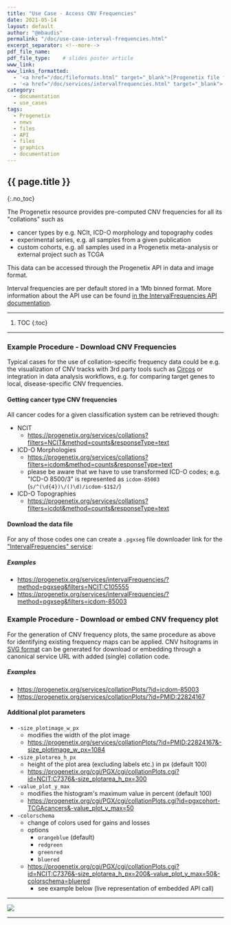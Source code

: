 ```yaml
---
title: "Use Case - Access CNV Frequencies"
date: 2021-05-14
layout: default
author: "@mbaudis"
permalink: "/doc/use-case-interval-frequencies.html"
excerpt_separator: <!--more-->
pdf_file_name:
pdf_file_type:    # slides poster article
www_link:
www_links_formatted:
  - '<a href="/doc/fileformats.html" target="_blank">[Progenetix file formats]</a>'
  - '<a href="/doc/services/intervalfrequencies.html" target="_blank">[IntervalFrequencies API Service]</a>'  
category:
  - documentation
  - use_cases
tags:
  - Progenetix
  - news
  - files
  - API
  - files
  - graphics
  - documentation
---
```


## {{ page.title }}
{:.no_toc}

The Progenetix resource provides pre-computed CNV frequencies for all its
"collations" such as

* cancer types by e.g. NCIt, ICD-O morphology and topography codes
* experimental series, e.g. all samples from a given publication
* custom cohorts, e.g. all samples used in a Progenetix meta-analysis or
external project such as TCGA

This data can be accessed through the Progenetix API in data and image format.

<!--more-->

Interval frequencies are per default stored in a 1Mb binned format. More
information about the API use can be found [in the IntervalFrequencies API documentation](/doc/services/intervalfrequencies.html).

----
1. TOC
{:toc}
----

### Example Procedure - Download CNV Frequencies

Typical cases for the use of collation-specific frequency data could be e.g.
the visualization of CNV tracks with 3rd party tools such as [Circos](http://www.circos.ca/software/)
or integration in data analysis workflows, e.g. for comparing target genes to
local, disease-specific CNV frequencies.

#### Getting cancer type CNV frequencies

All cancer codes for a given classification system can be retrieved though:

* NCIT
  - <https://progenetix.org/services/collations?filters=NCIT&method=counts&responseType=text>
* ICD-O Morphologies
  - <https://progenetix.org/services/collations?filters=icdom&method=counts&responseType=text>
  - please be aware that we have to use transformed ICD-O codes; e.g.
  "ICD-O 8500/3" is represented as `icdom-85003` (`s/^(\d{4})\/()\d)/icdom-$1$2/`)
* ICD-O Topographies
  - <https://progenetix.org/services/collations?filters=icdot&method=counts&responseType=text>

#### Download the data file

For any of those codes one can create a `.pgxseg` file downloader link for the
["IntervalFrequencies" service](/doc/services/intervalfrequencies.html):

##### Examples

* https://progenetix.org/services/intervalFrequencies/?method=pgxseg&filters=NCIT:C105555
* https://progenetix.org/services/intervalFrequencies/?method=pgxseg&filters=icdom-85003


### Example Procedure - Download or embed CNV frequency plot

For the generation of CNV frequency plots, the same procedure as above for
identifying existing frequency maps can be applied. CNV hsitograms in [SVG format](/doc/imageformats.html)
can be generated for download or embedding through a canonical service URL with
added (single) collation code.

##### Examples

* <https://progenetix.org/services/collationPlots/?id=icdom-85003>
* <https://progenetix.org/services/collationPlots/?id=PMID:22824167>

#### Additional plot parameters

* `-size_plotimage_w_px`
  - modifies the width of the plot image
  - <https://progenetix.org/services/collationPlots/?id=PMID:22824167&-size_plotimage_w_px=1084>
* `-size_plotarea_h_px`
  - height of the plot area (excluding labels etc.) in px (default 100)
  - <https://progenetix.org/cgi/PGX/cgi/collationPlots.cgi?id=NCIT:C7376&-size_plotarea_h_px=300>
* `-value_plot_y_max`
  - modifies the histogram's maximum value in percent (default 100)
  - <https://progenetix.org/cgi/PGX/cgi/collationPlots.cgi?id=pgxcohort-TCGAcancers&-value_plot_y_max=50>
* `-colorschema`
  - change of colors used for gains and losses
  - options
    * `orangeblue` (default)
    * `redgreen`
    * `greenred`
    * `bluered`
  - <https://progenetix.org/cgi/PGX/cgi/collationPlots.cgi?id=NCIT:C7376&-size_plotarea_h_px=200&-value_plot_y_max=50&-colorschema=bluered>
    * see example below (live representation of embedded API call)

----

<img src="https://progenetix.org/cgi/PGX/cgi/collationPlots.cgi?id=NCIT:C7376&-size_plotarea_h_px=200&-value_plot_y_max=50&-colorschema=bluered" />

----
